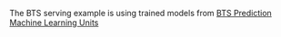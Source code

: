 The BTS serving example is using trained models from [BTS Prediction Machine Learning Units](https://github.com/rdsea/IoTCloudSamples/tree/master/MLUnits/BTSPrediction)